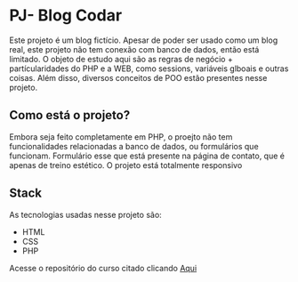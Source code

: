 ﻿# PJ- Blog Codar
 Este projeto é um blog fictício. Apesar de poder ser usado como um blog real, este projeto não tem conexão com banco de dados, então está limitado. O objeto de estudo aqui são as regras de negócio + partícularidades do PHP e a WEB, como sessions, variáveis glboais e outras coisas. Além disso, diversos conceitos de POO estão presentes nesse projeto. 
 
 ## Como está o projeto?
 Embora seja feito completamente em PHP, o proejto não tem funcionalidades relacionadas a banco de dados, ou formulários que funcionam. Formulário esse que está presente na página de contato, que é apenas de treino estético. O projeto está totalmente responsivo
 
 ## Stack
 As tecnologias usadas nesse projeto são:
 * HTML
 * CSS
 * PHP
 
 Acesse o repositório do curso citado clicando [Aqui](https://github.com/JoaopedroSassi/PHP_Zero_Maestria-HC)
 

